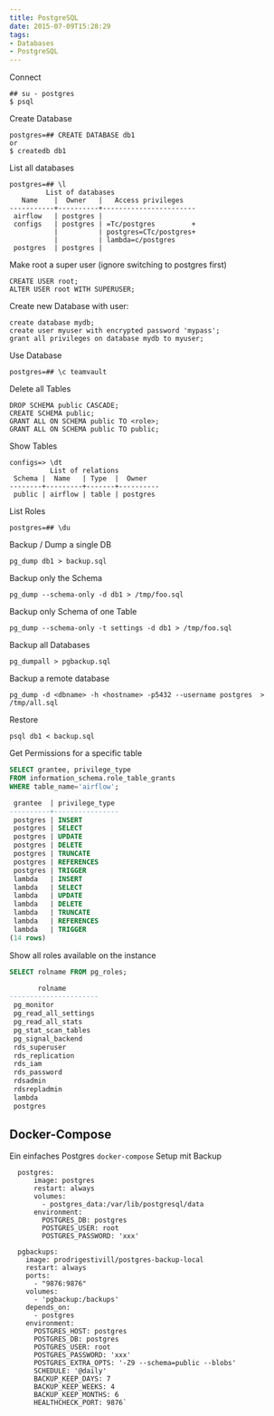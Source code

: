 ```yaml
---
title: PostgreSQL
date: 2015-07-09T15:28:29
tags:
- Databases
- PostgreSQL
---
```


Connect

    ## su - postgres
    $ psql

Create Database

    postgres=## CREATE DATABASE db1
    or
    $ createdb db1

List all databases
```
postgres=## \l
         List of databases
   Name    |  Owner   |   Access privileges
-----------+----------+-----------------------
 airflow   | postgres |
 configs   | postgres | =Tc/postgres         +
           |          | postgres=CTc/postgres+
           |          | lambda=c/postgres
 postgres  | postgres |
```

Make root a super user (ignore switching to postgres first)

    CREATE USER root;
    ALTER USER root WITH SUPERUSER;

Create new Database with user:

```
create database mydb;
create user myuser with encrypted password 'mypass';
grant all privileges on database mydb to myuser;
```

Use Database

    postgres=## \c teamvault

Delete all Tables

```
DROP SCHEMA public CASCADE;
CREATE SCHEMA public;
GRANT ALL ON SCHEMA public TO <role>;
GRANT ALL ON SCHEMA public TO public;
```


Show Tables

```
configs=> \dt
          List of relations
 Schema |  Name   | Type  |  Owner
--------+---------+-------+----------
 public | airflow | table | postgres
```

List Roles

    postgres=## \du

Backup / Dump a single DB

    pg_dump db1 > backup.sql

Backup only the Schema

    pg_dump --schema-only -d db1 > /tmp/foo.sql

Backup only Schema of one Table

    pg_dump --schema-only -t settings -d db1 > /tmp/foo.sql

Backup all Databases

    pg_dumpall > pgbackup.sql

Backup a remote database

    pg_dump -d <dbname> -h <hostname> -p5432 --username postgres  > /tmp/all.sql

Restore

    psql db1 < backup.sql

Get Permissions for a specific table

```sql
SELECT grantee, privilege_type
FROM information_schema.role_table_grants
WHERE table_name='airflow';

 grantee  | privilege_type
----------+----------------
 postgres | INSERT
 postgres | SELECT
 postgres | UPDATE
 postgres | DELETE
 postgres | TRUNCATE
 postgres | REFERENCES
 postgres | TRIGGER
 lambda   | INSERT
 lambda   | SELECT
 lambda   | UPDATE
 lambda   | DELETE
 lambda   | TRUNCATE
 lambda   | REFERENCES
 lambda   | TRIGGER
(14 rows)
```

Show all roles available on the instance

```sql
SELECT rolname FROM pg_roles;

       rolname
----------------------
 pg_monitor
 pg_read_all_settings
 pg_read_all_stats
 pg_stat_scan_tables
 pg_signal_backend
 rds_superuser
 rds_replication
 rds_iam
 rds_password
 rdsadmin
 rdsrepladmin
 lambda
 postgres
```

## Docker-Compose

Ein einfaches Postgres `docker-compose` Setup mit Backup

```
  postgres:
      image: postgres
      restart: always
      volumes:
        - postgres_data:/var/lib/postgresql/data
      environment:
        POSTGRES_DB: postgres
        POSTGRES_USER: root
        POSTGRES_PASSWORD: 'xxx'

  pgbackups:
    image: prodrigestivill/postgres-backup-local
    restart: always
    ports:
      - "9876:9876"
    volumes:
      - 'pgbackup:/backups'
    depends_on:
      - postgres
    environment:
      POSTGRES_HOST: postgres
      POSTGRES_DB: postgres
      POSTGRES_USER: root
      POSTGRES_PASSWORD: 'xxx'
      POSTGRES_EXTRA_OPTS: '-Z9 --schema=public --blobs'
      SCHEDULE: '@daily'
      BACKUP_KEEP_DAYS: 7
      BACKUP_KEEP_WEEKS: 4
      BACKUP_KEEP_MONTHS: 6
      HEALTHCHECK_PORT: 9876`
```
